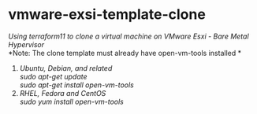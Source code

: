 # vmware-exsi-template-clone
*Using terraform11 to clone a virtual machine on VMware Esxi - Bare Metal Hypervisor*<br>
*Note: The clone template must already have open-vm-tools installed *<br>
1.  *Ubuntu, Debian, and related*<br>
    *sudo apt-get update*<br>
    *sudo apt-get install open-vm-tools*<br>
2.  *RHEL, Fedora and CentOS*<br>
    *sudo yum install open-vm-tools*<br>
